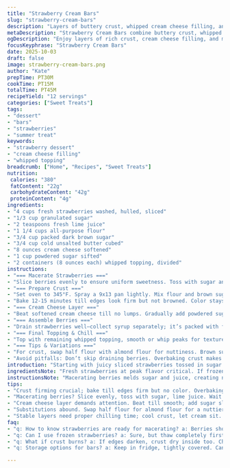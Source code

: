 ```yaml
---
title: "Strawberry Cream Bars"
slug: "strawberry-cream-bars"
description: "Layers of buttery crust, whipped cream cheese filling, and bright berries. Starts with brown sugar crust baked till firm but not browned. Cream cheese smoothness cuts through sweet powdered sugar, folded with whipped topping for lightness. Strawberries macerated in sugar and lemon juice to draw out syrup—don't waste the syrup, it holds the concentrated fruit punch. Draining berries crucial to avoid soggy layers. Top fresh whipped topping for final chill. Refrigerate to set flavors and texture. Easy substitutions from pantry staples and tips to recognize crust doneness and creaminess for stable bars."
metaDescription: "Strawberry Cream Bars combine buttery crust, whipped cream cheese, and fresh strawberries for a sweet layered dessert."
ogDescription: "Enjoy layers of rich crust, cream cheese filling, and macerated strawberries in these Strawberry Cream Bars."
focusKeyphrase: "Strawberry Cream Bars"
date: 2025-10-03
draft: false
image: strawberry-cream-bars.png
author: "Kate"
prepTime: PT30M
cookTime: PT15M
totalTime: PT45M
recipeYield: "12 servings"
categories: ["Sweet Treats"]
tags:
- "dessert"
- "bars"
- "strawberries"
- "summer treat"
keywords:
- "strawberry dessert"
- "cream cheese filling"
- "whipped topping"
breadcrumb: ["Home", "Recipes", "Sweet Treats"]
nutrition: 
 calories: "380"
 fatContent: "22g"
 carbohydrateContent: "42g"
 proteinContent: "4g"
ingredients:
- "4 cups fresh strawberries washed, hulled, sliced"
- "1/3 cup granulated sugar"
- "2 teaspoons fresh lime juice"
- "1 1/4 cups all-purpose flour"
- "3/4 cup packed dark brown sugar"
- "3/4 cup cold unsalted butter cubed"
- "8 ounces cream cheese softened"
- "1 cup powdered sugar sifted"
- "2 containers (8 ounces each) whipped topping, divided"
instructions:
- "=== Macerate Strawberries ==="
- "Slice berries evenly to ensure uniform sweetness. Toss with sugar and lime juice in a small bowl. Let sit at room temp while prepping crust. You want the berries shiny and syrupy—sugar draws out liquid by osmosis. The tart lime juice brightens flavor without overwhelming sweetness."
- "=== Prepare Crust ==="
- "Set oven to 345°F. Spray a 9x13 pan lightly. Mix flour and brown sugar then cut in cold butter with pastry blender or fork tips until pieces resemble small peas – no smears of butter. Overworking ruins texture. Press mixture firmly into pan bottom. Use bottom of glass to pack evenly and compactly, stops crumbling later."
- "Bake 12-15 minutes till edges look firm but not browned. Color stays pale. Let crust cool fully on wire rack—hot crust ruins cream layer. If pressed firmly and baked enough, crust holds shape when sliced."
- "=== Cream Cheese Layer ==="
- "Beat softened cream cheese till no lumps. Gradually add powdered sugar, keep it smooth and light to avoid graininess. Fold in one container whipped topping gently—overmix and it deflates. Spread evenly across cooled crust using offset spatula reaching edges for neat bars."
- "=== Assemble Berries ==="
- "Drain strawberries well—collect syrup separately; it’s packed with flavor, drink it or use in cocktails. Spread drained berries evenly on cream layer. Avoid moisture leaks, otherwise cream sags."
- "=== Final Topping & Chill ==="
- "Top with remaining whipped topping, smooth or whip peaks for texture. Cover tightly with plastic wrap to avoid fridge odors. Refrigerate minimum 2 hours – chilling firms layers and blends flavors. Longer chilling deepens taste. Serve chilled."
- "=== Tips & Variations ==="
- "For crust, swap half flour with almond flour for nuttiness. Brown sugar can be replaced with coconut sugar to cut sweetness. For cream, substitute half cream cheese with mascarpone for silkier texture. If fresh berries aren’t available, thawed frozen berries work but drain very well to prevent sogginess. Use lime or lemon juice depending on what's on hand."
- "Avoid pitfalls: Don’t skip draining berries. Overbaking crust makes it dry and crumbly; underbaking leaves it doughy. Work quickly with cream cheese to keep it from softening too much. Overmixing whipped topping in cream layer leads to loss of volume and a rubbery mouthfeel."
introduction: "Starting with juicy sliced strawberries tossed in sugar and sharp lime juice—wait till they glisten and release their juice. That syrup? Save it for cocktails or drizzle later. Crust gets brown sugar for deep flavor, cut in chilled butter for a tender crumb, not greasy mess. Press tight, bake til firm but no brown edges—pale crust means just right. Cream cheese level: softened but not melted or chilled lumps. Powdered sugar smooths and sweetens without grainy crunch. Fold whipped topping gently to keep fluffiness. Drain berries unless you want a mushy disaster. A final top of fluff finishes the bars. Chill good—layers firm and meld flavors. Simple swaps for what’s at hand. Practical tips to avoid sogginess or rubbery filling. All about texture and timing, not just clock-watching."
ingredientsNote: "Fresh strawberries at peak flavor critical. If frozen, thaw fully and pat dry to eliminate excess moisture. Lime juice works better than lemon here due to subtler tartness that doesn’t overpower berries. Brown sugar adds molasses undertones missing with white sugar. Butter must be cold for proper cut-in; warm butter leads to greasy crust that's dense and doesn’t hold shape. Cream cheese at room temperature to prevent lumps but not too soft or it’ll weep during mixing. Sift powdered sugar to avoid grit. Whipped topping stabilizes cream cheese filling without adding heaviness. Substitutions: almond flour for partial crust for nutty undertones. Coconut sugar lowers sweetness and adds mild caramel flavor. Mascarpone instead of cream cheese offers silkier result but less tang."
instructionsNote: "Macerating berries melds sugar and juice, creating natural syrup—essential flavor booster and moisture controller. For crust, cutting butter to pea-size chunks ensures flakiness; overmixing makes dough tough, undermining texture. Press crust in firmly packed layer, prevents crumbling after baking. Bake until crust is just firm; watch for pale edges to avoid drying out. Cooling crust before next step critical to prevent melting filling. Whip cream cheese just till smooth, adding sugar slowly to avoid lumps. Fold whipped topping gently—vigorous mixing breaks air bubbles, flattening the cream layer. Draining berries removes excess juice preventing soggy texture. Save syrup for flavor punch later. Final whipped topping layer seals in moisture and balances components. Chill minimum 2 hours to let structure set—cutting too soon makes bars fall apart. Wrap tightly to avoid absorbing fridge odors."
tips:
- "Crust firming crucial; bake till edges firm but no color. Overbaking = dry mess. Use chilled butter to cut easily, that flakiness is key."
- "Macerating berries? Slice evenly, toss with sugar, lime juice. Wait till syrupy. Drain well before layering, sogginess = disaster. Collect syrup."
- "Cream cheese layer demands attention. Beat till smooth; add sugar slowly. Overmixing ruins airy texture; fold whipped topping carefully for fluff."
- "Substitutions abound. Swap half flour for almond flour for a nuttier crust. Coconut sugar works for less sweetness but adds different flavor."
- "Stable layers need proper chilling time; cool crust, let cream sit. Serve after minimum two hours. Too soon? Bar falls apart, not good."
faq:
- "q: How to know strawberries are ready for macerating? a: Berries should gleam when sugary. Slicing lets them release juices. Patience required."
- "q: Can I use frozen strawberries? a: Sure, but thaw completely first. Important to drain moisture from them to avoid soggy layers. Needs care."
- "q: What if crust burns? a: If edges darken, crust dry inside too. Check often, stay close. Underbaked crust leads to soft, messy bars."
- "q: Storage options for bars? a: Keep in fridge, tightly covered. Can freeze as well, just wrap well. Not recommended for long. Flavor fades."

---
```

